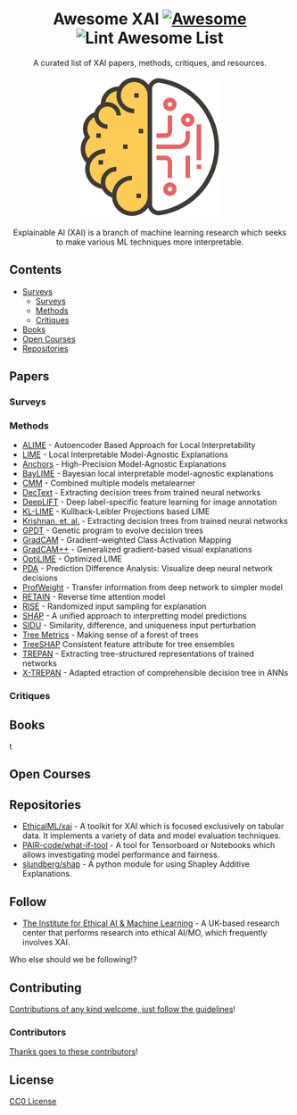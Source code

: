 <div align="center">

<!-- title -->
<!--lint ignore no-dead-urls-->
# Awesome XAI [![Awesome](https://awesome.re/badge.svg)](https://awesome.re) ![Lint Awesome List](https://github.com/altamiracorp/awesome-xai/workflows/Lint%20Awesome%20List/badge.svg)

<!-- subtitle -->
A curated list of XAI papers, methods, critiques, and resources.

<!-- image -->
<img src="https://github.com/altamiracorp/awesome-xai/blob/master/images/icon.png?raw=true" />

<!-- description -->
Explainable AI (XAI) is a branch of machine learning research which seeks to make various 
ML techniques more interpretable.

</div>

<!-- TOC -->

## Contents
- [Surveys](#surveys)
    - [Surveys](#surveys)
    - [Methods](#methods)
    - [Critiques](#critiques)
- [Books](#books)
- [Open Courses](#open-courses)
- [Repositories](#repositories)


<!-- CONTENT -->
## Papers
<!-- - [Apple](https://apple.com) - Apple as a placeholder. -->
### Surveys

### Methods
* [ALIME](https://link.springer.com/chapter/10.1007/978-3-030-33607-3_49) - Autoencoder Based Approach for Local Interpretability
* [LIME](https://dl.acm.org/doi/abs/10.1145/2939672.2939778) - Local Interpretable Model-Agnostic Explanations
* [Anchors](https://ojs.aaai.org/index.php/AAAI/article/view/11491) - High-Precision Model-Agnostic Explanations
* [BayLIME](https://arxiv.org/abs/2012.03058) - Bayesian local interpretable model-agnostic explanations
* [CMM](https://citeseerx.ist.psu.edu/viewdoc/download?doi=10.1.1.40.2710&rep=rep1&type=pdf) - Combined multiple models metalearner
* [DecText](https://dl.acm.org/doi/abs/10.1145/775047.775113) - Extracting decision trees from trained neural networks
* [DeepLIFT](https://ieeexplore-ieee-org.ezproxy.libraries.wright.edu/abstract/document/9352498) - Deep label-specific feature learning for image annotation
* [KL-LIME](https://arxiv.org/abs/1810.02678) - Kullback-Leibler Projections based LIME
* [Krishnan, et. al.](https://www.sciencedirect.com/science/article/abs/pii/S0031320398001812) - Extracting decision trees from trained neural networks
* [GPDT](https://ieeexplore.ieee.org/abstract/document/4938655) - Genetic program to evolve decision trees
* [GradCAM](https://openaccess.thecvf.com/content_iccv_2017/html/Selvaraju_Grad-CAM_Visual_Explanations_ICCV_2017_paper.html) - Gradient-weighted Class Activation Mapping
* [GradCAM++](https://ieeexplore.ieee.org/abstract/document/8354201/) - Generalized gradient-based visual explanations
* [OptiLIME](https://arxiv.org/abs/2006.05714) - Optimized LIME
* [PDA](https://arxiv.org/abs/1702.04595) - Prediction Difference Analysis: Visualize deep neural network decisions
* [ProfWeight](https://arxiv.org/abs/1807.07506) - Transfer information from deep network to simpler model
* [RETAIN](https://arxiv.org/abs/1608.05745) - Reverse time attention model
* [RISE](https://arxiv.org/abs/1806.07421) - Randomized input sampling for explanation
* [SHAP](https://arxiv.org/abs/1705.07874) - A unified approach to interpretting model predictions
* [SIDU](https://arxiv.org/abs/2101.10710) - Similarity, difference, and uniqueness input perturbation
* [Tree Metrics](https://www.researchgate.net/profile/Edward-George-2/publication/2610587_Making_Sense_of_a_Forest_of_Trees/links/55b1085d08aec0e5f430eb40/Making-Sense-of-a-Forest-of-Trees.pdf) - Making sense of a forest of trees
* [TreeSHAP](https://arxiv.org/abs/1706.06060) Consistent feature attribute for tree ensembles
* [TREPAN](http://www.inf.ufrgs.br/~engel/data/media/file/cmp121/TREPAN_craven.nips96.pdf) - Extracting tree-structured representations of trained networks
* [X-TREPAN](https://arxiv.org/abs/1508.07551) - Adapted etraction of comprehensible decision tree in ANNs



### Critiques

## Books
t
## Open Courses

## Repositories

- [EthicalML/xai](https://github.com/EthicalML/xai) - A toolkit for XAI which is focused exclusively on tabular data. It implements a variety of data and model evaluation techniques.
- [PAIR-code/what-if-tool](https://github.com/PAIR-code/what-if-tool) - A tool for Tensorboard or Notebooks which allows investigating model performance and fairness.
- [slundberg/shap](https://github.com/slundberg/shap) - A python module for using Shapley Additive Explanations.


<!-- END CONTENT -->

## Follow
- [The Institute for Ethical AI & Machine Learning](https://ethical.institute/index.html) - A UK-based research center that performs research into ethical AI/MO, which frequently involves XAI.

Who else should we be following!?

## Contributing

[Contributions of any kind welcome, just follow the guidelines](contributing.md)!

### Contributors
[Thanks goes to these contributors](https://github.com/altamiracorp/awesome-xai/graphs/contributors)!

## License
[CC0 License](license)
